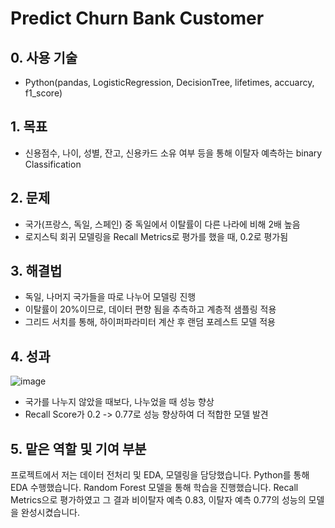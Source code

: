# Predict Churn Bank Customer

## 0. 사용 기술

- Python(pandas, LogisticRegression, DecisionTree, lifetimes, accuarcy, f1_score)

## 1. 목표

- 신용점수, 나이, 성별, 잔고, 신용카드 소유 여부 등을 통해 이탈자 예측하는 binary Classification

## 2. 문제

- 국가(프랑스, 독일, 스페인) 중 독일에서 이탈률이 다른 나라에 비해 2배 높음
- 로지스틱 회귀 모델링을 Recall Metrics로 평가를 했을 때, 0.2로 평가됨

## 3. 해결법

- 독일, 나머지 국가들을 따로  나누어 모델링 진행
- 이탈률이 20%이므로, 데이터 편향 됨을 추측하고 계층적 샘플링 적용
- 그리드 서치를 통해, 하이퍼파라미터 계산 후 랜덤 포레스트 모델 적용

## 4. 성과
![image](https://github.com/songjayhyun/bank_customer_churn/assets/62232660/0d53d8f5-d764-42da-a700-600ba677c7ba)

- 국가를 나누지 않았을 때보다, 나누었을 때 성능 향상
- Recall Score가 0.2 -> 0.77로 성능 향상하여 더 적합한 모델 발견

## 5. 맡은 역할 및 기여 부분

프로젝트에서 저는 데이터 전처리 및 EDA, 모델링을 담당했습니다. Python를 통해 EDA 수행했습니다. Random Forest 모델을 통해 학습을 진행했습니다. Recall Metrics으로 평가하였고 그 결과 비이탈자 예측 0.83, 이탈자 예측 0.77의 성능의 모델을 완성시켰습니다.
